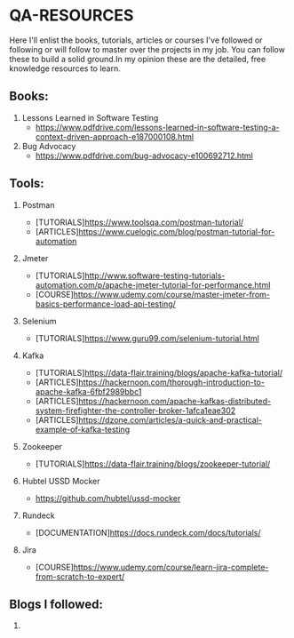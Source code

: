 # QA-RESOURCES

Here I'll enlist the books, tutorials, articles or courses I've followed or following or will follow to master over the projects in my job. You can follow these to build a solid ground.In my opinion these are the detailed, free knowledge resources to learn.

## Books:

1. Lessons Learned in Software Testing
	- https://www.pdfdrive.com/lessons-learned-in-software-testing-a-context-driven-approach-e187000108.html
2. Bug Advocacy
	- https://www.pdfdrive.com/bug-advocacy-e100692712.html
	
## Tools:

1. Postman
	- [TUTORIALS]https://www.toolsqa.com/postman-tutorial/
	- [ARTICLES]https://www.cuelogic.com/blog/postman-tutorial-for-automation
2. Jmeter
	- [TUTORIALS]http://www.software-testing-tutorials-automation.com/p/apache-jmeter-tutorial-for-performance.html
	- [COURSE]https://www.udemy.com/course/master-jmeter-from-basics-performance-load-api-testing/
3. Selenium
	- [TUTORIALS]https://www.guru99.com/selenium-tutorial.html
4. Kafka
	- [TUTORIALS]https://data-flair.training/blogs/apache-kafka-tutorial/
	- [ARTICLES]https://hackernoon.com/thorough-introduction-to-apache-kafka-6fbf2989bbc1
	- [ARTICLES]https://hackernoon.com/apache-kafkas-distributed-system-firefighter-the-controller-broker-1afca1eae302
	- [ARTICLES]https://dzone.com/articles/a-quick-and-practical-example-of-kafka-testing
5. Zookeeper
	- [TUTORIALS]https://data-flair.training/blogs/zookeeper-tutorial/
6. Hubtel USSD Mocker
	- https://github.com/hubtel/ussd-mocker
		
7. Rundeck
	- [DOCUMENTATION]https://docs.rundeck.com/docs/tutorials/
		
8. Jira
	- [COURSE]https://www.udemy.com/course/learn-jira-complete-from-scratch-to-expert/
		
		
		
## Blogs I followed:
1. [Purpose - Automation]: https://automationstepbystep.com/

